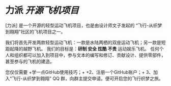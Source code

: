 # 力派 *开源飞机项目*
[力派] 是一个开源的轻型运动飞机项目，也是由设计师文子发起的 “飞行-从织梦到翱翔”社区的飞机项目之一。

我们将首先开发两款轻型运动飞机：一款是水陆两栖的双座运动飞机；另一款是短距起降的越野飞机。
我们的目标是：**研制 安全 炫酷 不贵** 运动娱乐飞机。
任何个人和组织都可以加入到项目中，参与文本的编写和修订、贡献设计、提供零部件，甚至参与的飞机的建造。

您仅仅需要 +学一点GitHub使用技巧；+
+2、注册一个GitHub账户；+
3、加入“飞行-从织梦到翱翔” QQ 群，向群主提交申请。便可开启您的飞行织梦之旅。
